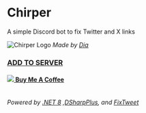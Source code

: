 # Chirper
A simple Discord bot to fix Twitter and X links

![Chirper Logo](https://github.com/TheRoboDoc/Chirper/assets/18618265/d65a9004-7950-4a26-906e-edb1cecc351a)
*Made by [Dia](https://twitter.com/Bubblekin123)*

### [ADD TO SERVER](https://discord.com/api/oauth2/authorize?client_id=1189213965130158182&permissions=274877910016&scope=applications.commands%20bot)

#### [<img src="https://imgur.com/iEy0nwb.png"> Buy Me A Coffee](https://ko-fi.com/robodoc)

*<br>Powered by [.NET 8](https://learn.microsoft.com/en-us/dotnet/core/whats-new/dotnet-8) ,[DSharpPlus](https://github.com/DSharpPlus/DSharpPlus), and [FixTweet](https://github.com/FixTweet/FixTweet)*
